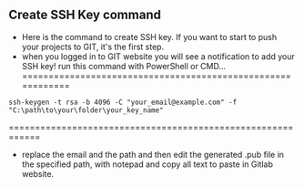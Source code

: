 ## Create SSH Key command

- Here is the command to create SSH key. If you want to start to push your projects to GIT, it's the first step.  
- when you logged in to GIT website you will see a notification to add your SSH key! run this command with PowerShell or CMD...  
============================================================
```
ssh-keygen -t rsa -b 4096 -C "your_email@example.com" -f "C:\path\to\your\folder\your_key_name"
```
============================================================  
- replace the email and the path and then edit the generated .pub file in the specified path, with notepad and copy all text to paste in Gitlab website.  
